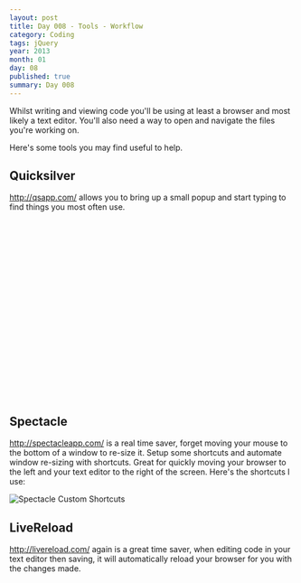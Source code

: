 ```yaml
---
layout: post
title: Day 008 - Tools - Workflow
category: Coding
tags: jQuery
year: 2013
month: 01
day: 08
published: true
summary: Day 008
---
```


Whilst writing and viewing code you'll be using at least a browser and most likely a text editor.
You'll also need a way to open and navigate the files you're working on.

Here's some tools you may find useful to help.


## Quicksilver

<http://qsapp.com/> allows you to bring up a small popup and start typing to find things you most often use.

<object width="420" height="315"><param name="movie" value="http://www.youtube.com/v/d0MvL_CkmnY?version=3&amp;hl=en_US&amp;rel=0"></param><param name="allowFullScreen" value="true"></param><param name="allowscriptaccess" value="always"></param><embed src="http://www.youtube.com/v/d0MvL_CkmnY?version=3&amp;hl=en_US&amp;rel=0" type="application/x-shockwave-flash" width="420" height="315" allowscriptaccess="always" allowfullscreen="true"></embed></object>


## Spectacle

<http://spectacleapp.com/> is a real time saver, forget moving your mouse to the bottom of a window to re-size it. Setup some shortcuts and automate window re-sizing with shortcuts. Great for quickly moving your browser to the left and your text editor to the right of the screen. Here's the shortcuts I use:

<img src="http://farm9.staticflickr.com/8515/8373621900_cd0ae36461_o.png" alt="Spectacle Custom Shortcuts">


## LiveReload

<http://livereload.com/> again is a great time saver, when editing code in your text editor then saving, it will automatically reload your browser for you with the changes made.
